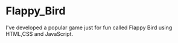 # Flappy_Bird
I've developed a popular game just for fun called Flappy Bird using HTML,CSS and JavaScript.
